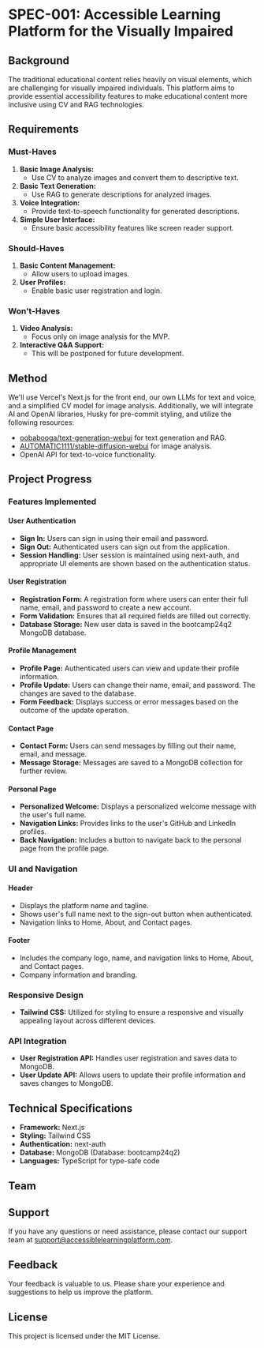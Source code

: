 # SPEC-001: Accessible Learning Platform for the Visually Impaired

## Background
The traditional educational content relies heavily on visual elements, which are challenging for visually impaired individuals. This platform aims to provide essential accessibility features to make educational content more inclusive using CV and RAG technologies.

## Requirements

### Must-Haves
1. **Basic Image Analysis:**
   - Use CV to analyze images and convert them to descriptive text.
2. **Basic Text Generation:**
   - Use RAG to generate descriptions for analyzed images.
3. **Voice Integration:**
   - Provide text-to-speech functionality for generated descriptions.
4. **Simple User Interface:**
   - Ensure basic accessibility features like screen reader support.

### Should-Haves
1. **Basic Content Management:**
   - Allow users to upload images.
2. **User Profiles:**
   - Enable basic user registration and login.

### Won't-Haves
1. **Video Analysis:**
   - Focus only on image analysis for the MVP.
2. **Interactive Q&A Support:**
   - This will be postponed for future development.

## Method
We'll use Vercel's Next.js for the front end, our own LLMs for text and voice, and a simplified CV model for image analysis. Additionally, we will integrate AI and OpenAI libraries, Husky for pre-commit styling, and utilize the following resources:
- [oobabooga/text-generation-webui](https://github.com/oobabooga/text-generation-webui) for text generation and RAG.
- [AUTOMATIC1111/stable-diffusion-webui](https://github.com/AUTOMATIC1111/stable-diffusion-webui) for image analysis.
- OpenAI API for text-to-voice functionality.

## Project Progress

### Features Implemented

#### User Authentication
- **Sign In:** Users can sign in using their email and password.
- **Sign Out:** Authenticated users can sign out from the application.
- **Session Handling:** User session is maintained using next-auth, and appropriate UI elements are shown based on the authentication status.

#### User Registration
- **Registration Form:** A registration form where users can enter their full name, email, and password to create a new account.
- **Form Validation:** Ensures that all required fields are filled out correctly.
- **Database Storage:** New user data is saved in the bootcamp24q2 MongoDB database.

#### Profile Management
- **Profile Page:** Authenticated users can view and update their profile information.
- **Profile Update:** Users can change their name, email, and password. The changes are saved to the database.
- **Form Feedback:** Displays success or error messages based on the outcome of the update operation.

#### Contact Page
- **Contact Form:** Users can send messages by filling out their name, email, and message.
- **Message Storage:** Messages are saved to a MongoDB collection for further review.

#### Personal Page
- **Personalized Welcome:** Displays a personalized welcome message with the user's full name.
- **Navigation Links:** Provides links to the user's GitHub and LinkedIn profiles.
- **Back Navigation:** Includes a button to navigate back to the personal page from the profile page.

### UI and Navigation
#### Header
- Displays the platform name and tagline.
- Shows user's full name next to the sign-out button when authenticated.
- Navigation links to Home, About, and Contact pages.

#### Footer
- Includes the company logo, name, and navigation links to Home, About, and Contact pages.
- Company information and branding.

### Responsive Design
- **Tailwind CSS:** Utilized for styling to ensure a responsive and visually appealing layout across different devices.

### API Integration
- **User Registration API:** Handles user registration and saves data to MongoDB.
- **User Update API:** Allows users to update their profile information and saves changes to MongoDB.

## Technical Specifications
- **Framework:** Next.js
- **Styling:** Tailwind CSS
- **Authentication:** next-auth
- **Database:** MongoDB (Database: bootcamp24q2)
- **Languages:** TypeScript for type-safe code

## Team


## Support
If you have any questions or need assistance, please contact our support team at [support@accessiblelearningplatform.com](mailto:support@accessiblelearningplatform.com).

## Feedback
Your feedback is valuable to us. Please share your experience and suggestions to help us improve the platform.

## License
This project is licensed under the MIT License.
